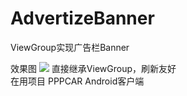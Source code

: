 # AdvertizeBanner
ViewGroup实现广告栏Banner

效果图
![](images/advertizeBanner.png)
直接继承ViewGroup，刷新友好  
在用项目
PPPCAR Android客户端


